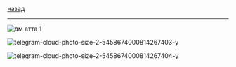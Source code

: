[назад](../dm.md)
***
![дм атта 1](https://github.com/user-attachments/assets/742808e1-b6ef-4a07-b8a6-9e60eeedd414)

![telegram-cloud-photo-size-2-5458674000814267403-y](https://github.com/user-attachments/assets/c7a2fa66-d915-468a-87d1-2df0f0fc433f)

![telegram-cloud-photo-size-2-5458674000814267404-y](https://github.com/user-attachments/assets/29e8b7da-5bd7-405a-9784-007c3d302ce2)
